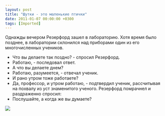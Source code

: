 ```yaml
---
layout: post
title: "Шутки - это маленькие птички"
date: 2011-01-07 00:00:00 +0300
tags: [Imported]
---
```


Однажды вечером Резерфорд зашел в лабораторию. Хотя время было позднее,
в лаборатории склонился над приборами один из его многочисленных учеников.
- Что вы делаете так поздно? - спросил Резерфорд.
- Работаю, - последовал ответ.
- А что вы делаете днем?
- Работаю, разумеется, - отвечал ученик.
- И рано утром тоже работаете?
- Да, профессор, и утром работаю, - подтвердил ученик, рассчитывая на
похвалу из уст знаменитого ученого. Резерфорд помрачнел и раздраженно
спросил:
- Послушайте, а когда же вы думаете?

![](http://lib.ru/ANEKDOTY/FIZIKI/Image66.gif)
